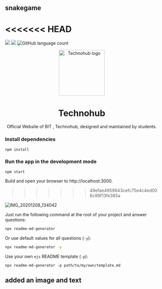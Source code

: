## snakegame

<<<<<<< HEAD
<img scr=" https://img.shields.io/badge/npm-%3E6.14.6-green " />
=======
 <img src="https://img.shields.io/npm/v/snakegame.svg?orange=blue" /> <img src="https://img.shields.io/badge/Front--end-React.js-orange" /> ![GitHub language count](https://img.shields.io/github/languages/count/NarayanBavisetti/club-website?style=plastic)







<p align="center">
    <a href="https://snakegame.github.io/" target="_blank"><img alt="Technohub logo" title="CSI" src="https://img.collegedekhocdn.com/media/img/institute/logo/Bhilai-Institute-Of-Technology_logo_BITLOGO.jpg" width="150"></a>
</p>

<h1 align="center">Technohub</h1>
<p align="center">Official Website of BIT , Technohub, designed and maintained by students.</p>


### Install dependencies
```
npm install
```
### Run the app in the development mode

```
npm start
```
Build and open your browser to http://localhost:3000.

 

>>>>>>> 49efae4959643cefc75e4c4ed006c99f13fe385a

![IMG_20201208_134042](https://user-images.githubusercontent.com/72156168/101497799-5db33980-3991-11eb-9b9f-fa326bc17ba8.jpg)


Just run the following command at the root of your project and answer questions:

```sh
npx readme-md-generator
```

Or use default values for all questions (`-y`):

```sh
npx readme-md-generator -y
```

Use your own `ejs` README template (`-p`):

```
npx readme-md-generator -p path/to/my/own/template.md
```

## added an image and text

